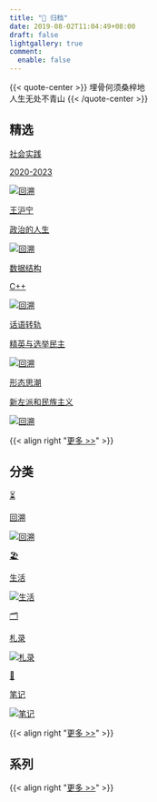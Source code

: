 ```yaml
---
title: "🌳 归档"
date: 2019-08-02T11:04:49+08:00
draft: false
lightgallery: true
comment:
  enable: false
---
```


{{< quote-center >}}
埋骨何须桑梓地<br>
人生无处不青山
{{< /quote-center >}}

## 精选

<div class="subpage-box">
  <div class="subpage-box-cover">
    <a href="../shsj/" data-pjax-state="">
      <p class="image-caption">社会实践</p>
      <p class="image-description">2020-2023</p>
      <img alt="回溯" data-src="" src="https://z1.ax1x.com/2023/11/05/piQYui6.jpg" data-loaded="true">
    </a>
  </div>
  <div class="subpage-box-cover">
    <a href="../wanghuning/" data-pjax-state="">
      <p class="image-caption">王沪宁</p>
      <p class="image-description">政治的人生</p>
      <img alt="回溯" data-src="" src="https://z1.ax1x.com/2023/10/23/piA3TgS.png" data-loaded="true">
    </a>
  </div>
  <div class="subpage-box-cover">
    <a href="../dsa/" data-pjax-state="">
      <p class="image-caption">数据结构</p>
      <p class="image-description">C++</p>
      <img alt="回溯" data-src="" src="https://z1.ax1x.com/2023/10/23/piAW5eH.png" data-loaded="true">
    </a>
  </div>
  <div class="subpage-box-cover">
    <a href="../rule-system/" data-pjax-state="">
      <p class="image-caption">话语转轨</p>
      <p class="image-description">精英与选举民主</p>
      <img alt="回溯" data-src="" src="https://z1.ax1x.com/2023/11/04/piQnslq.jpg" data-loaded="true">
    </a>
  </div>
  <div class="subpage-box-cover">
    <a href="../left-history/" data-pjax-state="">
      <p class="image-caption">形态思潮</p>
      <p class="image-description">新左派和民族主义</p>
      <img alt="回溯" data-src="" src="https://z1.ax1x.com/2023/10/23/piAN891.png" data-loaded="true">
    </a>
  </div>
</div>



{{< align right "[更多 >>](../posts/)" >}}

## 分类

<div class="subpage-box">
  <div class="subpage-box-cover">
    <a href="../categories/回溯" data-pjax-state="">
      <p class="image-hyper">⏳</p>
      <p class="image-caption">回溯</p>
      <img alt="回溯" data-src="" src="https://z1.ax1x.com/2023/10/24/piEyqgg.png" data-loaded="true">
    </a>
  </div>
  <div class="subpage-box-cover">
    <a href="../categories/生活" data-pjax-state="">
      <p class="image-hyper">🏖</p>
      <p class="image-caption">生活</p>
      <img alt="生活" data-src="" src="https://z1.ax1x.com/2023/10/23/piAWIwd.png" data-loaded="true">
    </a>
  </div>
  <div class="subpage-box-cover">
    <a href="../categories/札录" data-pjax-state="">
      <p class="image-hyper">🗂️</p>
      <p class="image-caption">札录</p>
      <img alt="札录" data-src="" src="https://z1.ax1x.com/2023/10/23/piAtBlV.png" data-loaded="true">
    </a>
  </div>
  <div class="subpage-box-cover">
    <a href="../categories/笔记" data-pjax-state="">
      <p class="image-hyper">📔</p>
      <p class="image-caption">笔记</p>
      <img alt="笔记" data-src="" src="https://z1.ax1x.com/2023/10/31/pinlcqO.jpg" data-loaded="true">
    </a>
  </div>
</div>

{{< align right "[更多 >>](../categories/)" >}}
  

## 系列


{{< align right "[更多 >>](../series/)" >}}

